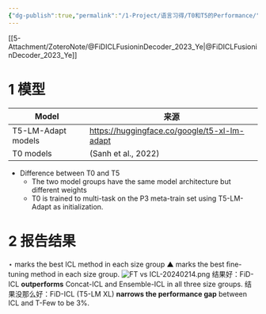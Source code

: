 ```yaml
---
{"dg-publish":true,"permalink":"/1-Project/语言习得/T0和T5的Performance/"}
---
```


[[5-Attachment/ZoteroNote/@FiDICLFusioninDecoder_2023_Ye\|@FiDICLFusioninDecoder_2023_Ye]]
# 1 模型
| Model | 来源 |
| ---- | ---- |
| T5-LM-Adapt models | https://huggingface.co/google/t5-xl-lm-adapt |
| T0 models | (Sanh et al., 2022) |
- Difference between T0 and T5
	- The two model groups have the same model architecture but different weights
	- T0 is trained to multi-task on the P3 meta-train set using T5-LM-Adapt as initialization.
# 2 报告结果
⋆ marks the best ICL method in each size group
▲ marks the best ﬁne-tuning method in each size group.
![FT vs ICL-20240214.png](/img/user/5-Attachment/Image/FT%20vs%20ICL-20240214.png)
结果好：FiD-ICL **outperforms** Concat-ICL and Ensemble-ICL in all three size groups.
结果没那么好：FiD-ICL (T5-LM XL) **narrows the performance gap** between ICL and T-Few to be 3%.

